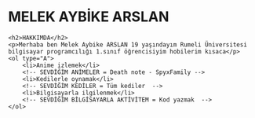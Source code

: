 <!DOCTYPE html>
<html lang="tr">
<head>
    <meta charset="UTF-8">
    <title>melekaybike</title>
    <strong><h1>MELEK AYBİKE ARSLAN</h1></strong>
  
    <h2>HAKKIMDA</h2>
    <p>Merhaba ben Melek Aybike ARSLAN 19 yaşındayım Rumeli Üniversitesi bilgisayar programcılığı 1.sınıf öğrencisiyim hobilerim kısaca</p>
    <ol type="A">
        <li>Anime izlemek</li>
        <!-- SEVDİĞİM ANİMELER = Death note - SpyxFamily -->
        <li>Kedilerle oynamak</li>
        <!-- SEVDİĞİM KEDİLER = Tüm kediler  -->
        <li>Bilgisayarla ilgilenmek</li>
        <!-- SEVDİĞİM BİLGİSAYARLA AKTİVİTEM = Kod yazmak  -->
    </ol>
    

</head>
<body>
</body>
</html>
